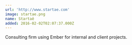 ```yaml
---
url: 'http://www.startae.com'
image: startae.png
name: Startaê
added: 2016-02-02T02:07:37.000Z
---
```

Consulting firm using Ember for internal and client projects.